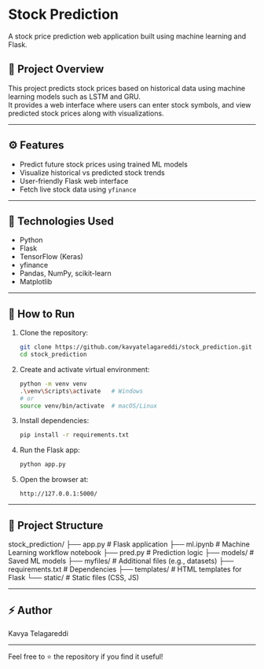 
# Stock Prediction

A stock price prediction web application built using machine learning and Flask.

## 🚀 Project Overview

This project predicts stock prices based on historical data using machine learning models such as LSTM and GRU.  
It provides a web interface where users can enter stock symbols, and view predicted stock prices along with visualizations.

---

## ⚙️ Features

- Predict future stock prices using trained ML models
- Visualize historical vs predicted stock trends
- User-friendly Flask web interface
- Fetch live stock data using `yfinance`

---

## 🧱 Technologies Used

- Python
- Flask
- TensorFlow (Keras)
- yfinance
- Pandas, NumPy, scikit-learn
- Matplotlib

---

## 🚀 How to Run

1. Clone the repository:
    ```bash
    git clone https://github.com/kavyatelagareddi/stock_prediction.git
    cd stock_prediction
    ```

2. Create and activate virtual environment:
    ```bash
    python -m venv venv
    .\venv\Scripts\activate   # Windows
    # or
    source venv/bin/activate  # macOS/Linux
    ```

3. Install dependencies:
    ```bash
    pip install -r requirements.txt
    ```

4. Run the Flask app:
    ```bash
    python app.py
    ```

5. Open the browser at:
    ```
    http://127.0.0.1:5000/
    ```

---

## 📁 Project Structure

stock_prediction/
├── app.py # Flask application
├── ml.ipynb # Machine Learning workflow notebook
├── pred.py # Prediction logic
├── models/ # Saved ML models
├── myfiles/ # Additional files (e.g., datasets)
├── requirements.txt # Dependencies
├── templates/ # HTML templates for Flask
└── static/ # Static files (CSS, JS)


---

## ⚡ Author

Kavya Telagareddi

---

Feel free to ⭐ the repository if you find it useful!
